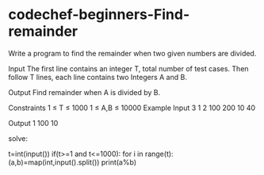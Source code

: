 # codechef-beginners-Find-remainder

Write a program to find the remainder when two given numbers are divided.

Input
The first line contains an integer T, total number of test cases. Then follow T lines, each line contains two Integers A and B.

Output
Find remainder when A is divided by B.

Constraints
1 ≤ T ≤ 1000
1 ≤ A,B ≤ 10000
Example
Input
3 
1 2
100 200
10 40

Output
1
100
10

solve:

t=int(input())
if(t>=1 and t<=1000):
    for i in range(t):
        (a,b)=map(int,input().split())
        print(a%b)
        
